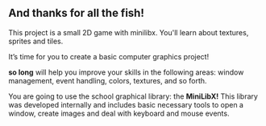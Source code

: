## And thanks for all the fish!

This project is a small 2D game with minilibx. You'll learn about textures, sprites and tiles.

It’s time for you to create a basic computer graphics project!

**so long** will help you improve your skills in the following areas: window management,
event handling, colors, textures, and so forth.

You are going to use the school graphical library: the **MiniLibX!** This library was
developed internally and includes basic necessary tools to open a window, create images
and deal with keyboard and mouse events.
